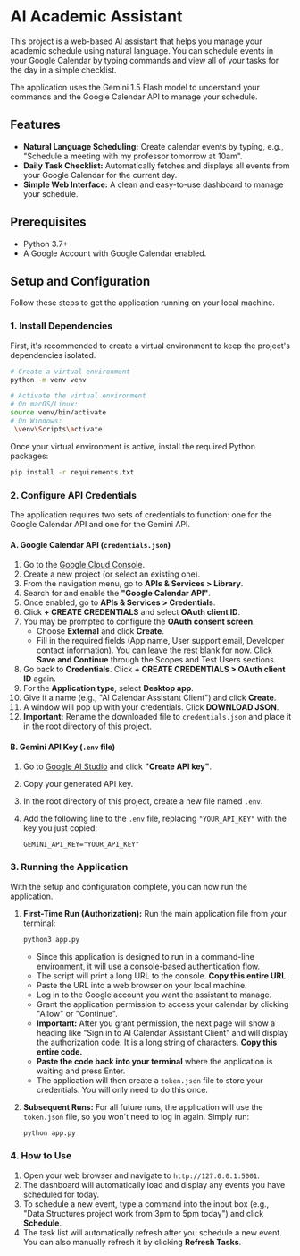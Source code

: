 # AI Academic Assistant

This project is a web-based AI assistant that helps you manage your academic schedule using natural language. You can schedule events in your Google Calendar by typing commands and view all of your tasks for the day in a simple checklist.

The application uses the Gemini 1.5 Flash model to understand your commands and the Google Calendar API to manage your schedule.

## Features

-   **Natural Language Scheduling:** Create calendar events by typing, e.g., "Schedule a meeting with my professor tomorrow at 10am".
-   **Daily Task Checklist:** Automatically fetches and displays all events from your Google Calendar for the current day.
-   **Simple Web Interface:** A clean and easy-to-use dashboard to manage your schedule.

## Prerequisites

-   Python 3.7+
-   A Google Account with Google Calendar enabled.

## Setup and Configuration

Follow these steps to get the application running on your local machine.

### 1. Install Dependencies

First, it's recommended to create a virtual environment to keep the project's dependencies isolated.

```bash
# Create a virtual environment
python -m venv venv

# Activate the virtual environment
# On macOS/Linux:
source venv/bin/activate
# On Windows:
.\venv\Scripts\activate
```

Once your virtual environment is active, install the required Python packages:

```bash
pip install -r requirements.txt
```

### 2. Configure API Credentials

The application requires two sets of credentials to function: one for the Google Calendar API and one for the Gemini API.

#### **A. Google Calendar API (`credentials.json`)**

1.  Go to the [Google Cloud Console](https://console.cloud.google.com/).
2.  Create a new project (or select an existing one).
3.  From the navigation menu, go to **APIs & Services > Library**.
4.  Search for and enable the **"Google Calendar API"**.
5.  Once enabled, go to **APIs & Services > Credentials**.
6.  Click **+ CREATE CREDENTIALS** and select **OAuth client ID**.
7.  You may be prompted to configure the **OAuth consent screen**.
    -   Choose **External** and click **Create**.
    -   Fill in the required fields (App name, User support email, Developer contact information). You can leave the rest blank for now. Click **Save and Continue** through the Scopes and Test Users sections.
8.  Go back to **Credentials**. Click **+ CREATE CREDENTIALS > OAuth client ID** again.
9.  For the **Application type**, select **Desktop app**.
10. Give it a name (e.g., "AI Calendar Assistant Client") and click **Create**.
11. A window will pop up with your credentials. Click **DOWNLOAD JSON**.
12. **Important:** Rename the downloaded file to `credentials.json` and place it in the root directory of this project.

#### **B. Gemini API Key (`.env` file)**

1.  Go to [Google AI Studio](https://aistudio.google.com/app/apikey) and click **"Create API key"**.
2.  Copy your generated API key.
3.  In the root directory of this project, create a new file named `.env`.
4.  Add the following line to the `.env` file, replacing `"YOUR_API_KEY"` with the key you just copied:

    ```
    GEMINI_API_KEY="YOUR_API_KEY"
    ```

### 3. Running the Application

With the setup and configuration complete, you can now run the application.

1.  **First-Time Run (Authorization):**
    Run the main application file from your terminal:
    ```bash
    python3 app.py
    ```
    -   Since this application is designed to run in a command-line environment, it will use a console-based authentication flow.
    -   The script will print a long URL to the console. **Copy this entire URL.**
    -   Paste the URL into a web browser on your local machine.
    -   Log in to the Google account you want the assistant to manage.
    -   Grant the application permission to access your calendar by clicking "Allow" or "Continue".
    -   **Important:** After you grant permission, the next page will show a heading like "Sign in to AI Calendar Assistant Client" and will display the authorization code. It is a long string of characters. **Copy this entire code.**
    -   **Paste the code back into your terminal** where the application is waiting and press Enter.
    -   The application will then create a `token.json` file to store your credentials. You will only need to do this once.

2.  **Subsequent Runs:**
    For all future runs, the application will use the `token.json` file, so you won't need to log in again. Simply run:
    ```bash
    python app.py
    ```

### 4. How to Use

1.  Open your web browser and navigate to `http://127.0.0.1:5001`.
2.  The dashboard will automatically load and display any events you have scheduled for today.
3.  To schedule a new event, type a command into the input box (e.g., "Data Structures project work from 3pm to 5pm today") and click **Schedule**.
4.  The task list will automatically refresh after you schedule a new event. You can also manually refresh it by clicking **Refresh Tasks**.
